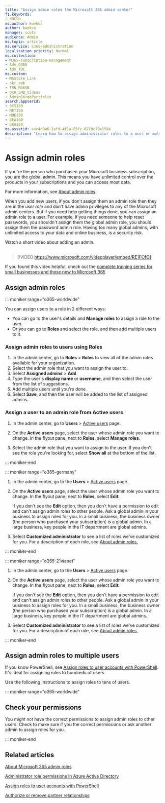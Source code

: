 ```yaml
---
title: "Assign admin roles the Microsoft 365 admin center"
f1.keywords:
- NOCSH
ms.author: kwekua
author: kwekua
manager: scotv
audience: Admin
ms.topic: article
ms.service: o365-administration
localization_priority: Normal
ms.collection: 
- M365-subscription-management
- Adm_O365
- Adm_TOC
ms.custom:
- MSStore_Link
- okr_smb
- TRN_M365B
- OKR_SMB_Videos
- AdminSurgePortfolio
search.appverid:
- BCS160
- MET150
- MOE150
- BEA160
- GEA150
ms.assetid: eac4d046-1afd-4f1a-85fc-8219c79e1504
description: "Learn how to assign administrator roles to a user or multiple users in your business so that they can perform specific tasks in the admin center."
---
```


# Assign admin roles

If you're the person who purchased your Microsoft business subscription, you are the global admin. This means you have unlimited control over the products in your subscriptions and you can access most data.

For more information, see [About admin roles](about-admin-roles.md).

When you add new users, if you don't assign them an admin role then they are in the *user role* and don't have admin privileges to any of the Microsoft admin centers. But if you need help getting things done, you can assign an admin role to a user. For example, if you need someone to help reset passwords, you shouldn't assign them the global admin role, you should assign them the password admin role. Having too many global admins, with unlimited access to your data and online business, is a security risk.

Watch a short video about adding an admin.<br><br>

> [!VIDEO https://www.microsoft.com/videoplayer/embed/RE1FOfO] 

If you found this video helpful, check out the [complete training series for small businesses and those new to Microsoft 365](https://support.microsoft.com/office/6ab4bbcd-79cf-4000-a0bd-d42ce4d12816).

## Assign admin roles 

::: moniker range="o365-worldwide"

You can assign users to a role in 2 different ways:

- You can go to the user's details and **Manage roles** to assign a role to the user.
- Or you can go to **Roles** and select the role, and then add multiple users to it.

### Assign admin roles to users using Roles

1. In the admin center, go to **Roles** > **Roles** to view all of the admin roles available for your organization.
2. Select the admin role that you want to assign the user to.
3. Select **Assigned admins** > **Add**.
4. Type the user's **display name** or **username**, and then select the user from the list of suggestions.
5. Add multiple users until you're done.
6. Select **Save**, and then the user will be added to the list of assigned admins.

### Assign a user to an admin role from Active users

1. In the admin center, go to **Users** > [Active users](https://go.microsoft.com/fwlink/p/?linkid=834822) page.

2. On the **Active users** page, select the user whose admin role you want to change. In the flyout pane, next to **Roles**, select **Manage roles**.

3. Select the admin role that you want to assign to the user. If you don't see the role you're looking for, select **Show all** at the bottom of the list.

::: moniker-end

::: moniker range="o365-germany"

1. In the admin center, go to the **Users** > <a href="https://go.microsoft.com/fwlink/p/?linkid=847686" target="_blank">Active users</a> page.

2. On the **Active users** page, select the user whose admin role you want to change. In the flyout pane, next to **Roles**, select **Edit**. 

    If you don't see the **Edit** option, then you don't have a permission to edit and can't assign admin roles to other people. Ask a global admin in your business to assign roles for you. In a small business, the business owner (the person who purchased your subscription) is a global admin. In a large business, key people in the IT department are global admins.

3. Select **Customized administrator** to see a list of roles we've customized for you. For a description of each role, see [About admin roles.](about-admin-roles.md)

::: moniker-end

::: moniker range="o365-21vianet"

1. In the admin center, go to the **Users** > <a href="https://go.microsoft.com/fwlink/p/?linkid=850628" target="_blank">Active users</a> page.

2. On the **Active users** page, select the user whose admin role you want to change. In the flyout pane, next to **Roles**, select **Edit**.

    If you don't see the **Edit** option, then you don't have a permission to edit and can't assign admin roles to other people. Ask a global admin in your business to assign roles for you. In a small business, the business owner (the person who purchased your subscription) is a global admin. In a large business, key people in the IT department are global admins.

3. Select **Customized administrator** to see a list of roles we've customized for you. For a description of each role, see [About admin roles.](about-admin-roles.md)

::: moniker-end


## Assign admin roles to multiple users

If you know PowerShell, see [Assign roles to user accounts with PowerShell](https://go.microsoft.com/fwlink/?linkid=854257). It's ideal for assigning roles to hundreds of users.
  
Use the following instructions to assign roles to tens of users.

::: moniker range="o365-worldwide"


## Check your permissions

You might not have the correct permissions to assign admin roles to other users. Check to make sure if you the correct permissions or ask another admin to assign roles for you.

::: moniker-end

## Related articles

[About Microsoft 365 admin roles](about-admin-roles.md)

[Administrator role permissions in Azure Active Directory](https://docs.microsoft.com/azure/active-directory/users-groups-roles/directory-assign-admin-roles#available-roles)

[Assign roles to user accounts with PowerShell](https://docs.microsoft.com/microsoft-365/enterprise/assign-roles-to-user-accounts-with-microsoft-365-powershell)

[Authorize or remove partner relationships](../misc/add-partner.md)